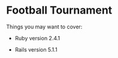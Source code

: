 # Football Tournament


Things you may want to cover:

* Ruby version
  2.4.1
  
* Rails version 
  5.1.1
